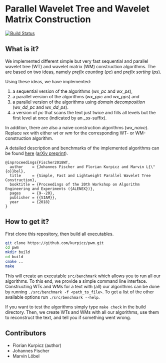 # Parallel Wavelet Tree and Wavelet Matrix Construction

[![Build Status](https://travis-ci.org/kurpicz/pwm.svg?branch=master)](https://travis-ci.org/kurpicz/pwm)

## What is it?
We implemented different simple but very fast sequential and parallel wavelet tree (WT) and wavelet matrix (WM) construction algorithms.
The are based on two ideas, namely *prefix counting* (*pc*) and *prefix sorting* (*ps*).

Using these ideas, we have implemented:
1. a sequential version of the algorithms (*wx_pc* and *wx_ps*),
2. a parallel version of the algorithms (*wx_ppc* and *wx_pps*) and
3. a parallel version of the algorithms using *domain decomposition* (*wx_dd_pc* and *wx_dd_ps*).
4. a version of *pc* that scans the text just twice and fills all levels but the first level at once (indicated by an *_ss*-suffix).

In addition, there are also a naive construction algorithms (*wx_naive*).
Replace _wx_ with either _wt_ or _wm_ for the corresponding WT- or WM-construction algorithm.

A detailed description and benchmarks of the implemented algorithms can be found [here](https://doi.org/10.1137/1.9781611975055.2) ([arXiv preprint](https://arxiv.org/abs/1702.07578)).

    @inproceedings{Fischer2018WT,
      author    = {Johannes Fischer and Florian Kurpicz and Marvin L{\"{o}}bel},
      title     = {Simple, Fast and Lightweight Parallel Wavelet Tree Construction},
      booktitle = {Proceedings of the 20th Workshop on Algorithm Engineering and Experiments ({ALENEX})},
      pages     = {9--20},
      publisher = {{SIAM}},
      year      = {2018}
    }

## How to get it?
First clone this repository, then build all executables.
```sh
git clone https://github.com/kurpicz/pwm.git
cd pwm
mkdir build
cd build
cmake ..
make
```
This will create an executable `src/benchmark` which allows you to run all our algorithms.
To this end, we provide a simple command line interface.
Constructing WTs and WMs for a text with (all) our algorithms can be done by running `./src/benchmark -f <path_to_file>`.
To get a list of the other available options run `./src/benchmark --help`.

If you want to test the algorithms simply type `make check` in the build directory.
Then, we create WTs and WMs with all our algorithms, use them to reconstruct the text, and tell you if something went wrong.

## Contributors
- Florian Kurpicz (author)
- Johannes Fischer
- Marvin Löbel
